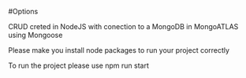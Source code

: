 #Options

CRUD creted in NodeJS with conection to a MongoDB in MongoATLAS using Mongoose 

Please make you install node packages to run your project correctly 

To run the project please use npm run start 

